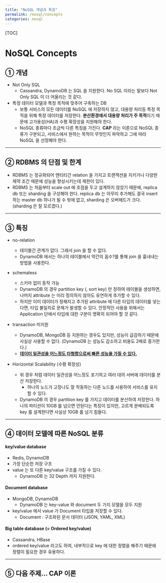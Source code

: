 ```yaml
---
title: "NoSQL 개념과 특징"
permalink: /nosql/concepts
categories: nosql
---
```


[TOC]

# NoSQL Concepts

## ① 개념

* Not Only SQL
  * Cassandra, DynamoDB 는 SQL 을 지원한다. No SQL 이라는 말보다 Not Only SQL 이 더 어울리는 것 같다.
* 특정 데이터 모델과 특정 목적에 맞추어 구축하는 DB
  * 보통 서비스의 모든 데이터를 NoSQL 에 저장하지 않고, 대용량 처리등 특정 목적을 위해 특정 데이터를 저장한다. **분산환경에서 대용량 처리가 주 목적**이기 때문에 고가용성(HA)과 수평 확장성을 지원해야 한다.
  * NoSQL 종류마다 조금씩 다른 특징을 가진다. **CAP** 라는 이론으로 NoSQL 종류가 구분되고, 서비스에서 원하는 목적이 무엇인지 파악하고 그에 따라 NoSQL 을 선정해야 한다.

---

## ② RDBMS 의 단점 및 한계

* RDBMS 는 정규화되어 엔티티간 relation 을 가지고 트랜잭션을 지키거나 다양한 제약 조건 때문에 성능을 향상시키는데 제한이 있다.
* RDBMS 는 처음부터 scale out 에 초점을 두고 설계하지 않았기 때문에, replica db 또는 sharding 을 구성해야 한다. replica db 는 아무리 추가해도 결국 insert 하는 master db 하나가 될 수 밖에 없고, sharding 은 오버헤드가 크다. (sharding 은 잘 모르겠다.)

---

## ③ 특징

* no-relation
  * 테이블간 관계가 없다. 그래서 join 을 할 수 없다.
  * DynamoDB 에서는 하나의 테이블에서 약간의 꼼수?를 통해 join 을 흉내내는 방법을 사용한다.
* schemaless
  * 스키마 없이 동작 가능
  * DynamoDB 의 경우 partition key (, sort key) 만 정하여 테이블을 생성하면, 나머지 attribute 는 미리 정의하지 않아도 유연하게 추가할 수 있다.
  * 하지만 이미 데이터가 정해지고 추가된 attribute 에 다른 타입의 데이터를 넣는다면, 타입 불일치로 문제가 발생할 수 있다. 안정적인 사용을 위해서는 Application 단에서 타입에 대한 구분이 명확히 되어야 할 것 같다.

* transaction 미지원
  * DynamoDB, MongoDB 등 지원하는 경우도 있지만, 성능이 급감하기 때문에 사실상 사용할 수 없다. (DynamoDB 는 성능도 감소하고 비용도 2배로 증가한다.)
  * **<u>데이터 일관성을 어느정도 타협함으로써 빠른 성능을 가질 수 있다.</u>**
* Horizontal Scalability (수평 확장성)
  * 위 경우 처럼 데이터 일관성을 어느정도 포기하고 여러 대의 서버에 데이터를 분산 저장한다.
    * 하나의 노드가 고장나도 잘 작동하는 다른 노드를 사용하여 서비스를 유지할 수 있다.
  * DynamoDB 의 경우 partition key 를 가지고 데이터를 분산하여 저장한다. 하나의 파티션이 10GB 를 넘으면 안된다는 특징이 있지만, 고르게 분배되도록 key 를 설계한다면 사실상 10GB 를 넘기 힘들다.

---

## ④ 데이터 모델에 따른 NoSQL 분류

#### key/value database

* Redis, DynamoDB
* 가장 단순한 저장 구조
* value 는 또 다른 key/value 구조를 가질 수 있다.
  * DynamoDB 는 32 Depth 까지 지원한다.

#### Document database

* MongoDB, DynamoDB
  * DynamoDB 는 key-value 와 document 두 가지 모델을 모두 지원
* key/value 에서 value 가 Document 타입을 저장할 수 있다.
  * Document : 구조화된 문서 데이터 (JSON, YAML, XML)

#### Big table database (= Ordered key/value)

* Cassandra, HBase
* ordered key/value 라고도 하여, 내부적으로 key 에 대한 정렬을 해주기 때문에 정렬이 필요한 경우 유용하다.

---

## ⑤ 다음 주제... CAP 이론

